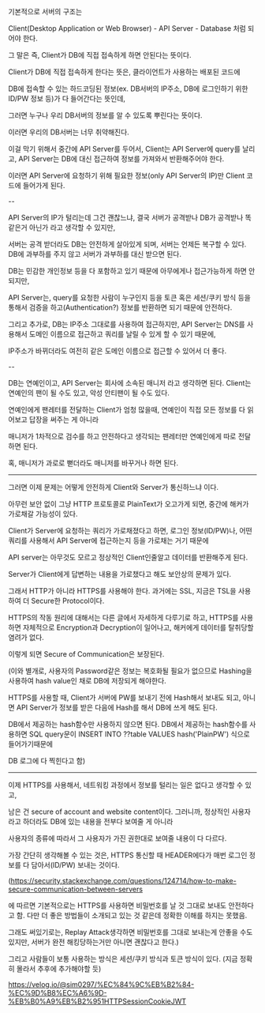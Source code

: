 기본적으로 서버의 구조는

Client(Desktop Application or Web Browser) - API Server - Database 처럼 되어야 한다.

그 말은 즉, Client가 DB에 직접 접속하게 하면 안된다는 뜻이다.

Client가 DB에 직접 접속하게 한다는 뜻은, 클라이언트가 사용하는 배포된 코드에

DB에 접속할 수 있는 하드코딩된 정보(ex. DB서버의 IP주소, DB에 로그인하기 위한 ID/PW 정보 등)가 다 들어간다는 뜻인데,

그러면 누구나 우리 DB서버의 정보를 알 수 있도록 뿌린다는 뜻이다.

이러면 우리의 DB서버는 너무 취약해진다.

이걸 막기 위해서 중간에 API Server를 두어서, Client는 API Server에 query를 날리고, API Server는 DB에 대신 접근하여 정보를 가져와서 반환해주어야 한다.

이러면 API Server에 요청하기 위해 필요한 정보(only API Server의 IP)만 Client 코드에 들어가게 된다.

--

API Server의 IP가 털리는데 그건 괜찮느냐, 결국 서버가 공격받나 DB가 공격받나 똑같은거 아닌가 라고 생각할 수 있지만,

서버는 공격 받더라도 DB는 안전하게 살아있게 되며, 서버는 언제든 복구할 수 있다. DB에 과부하를 주지 않고 서버가 과부하를 대신 받으면 된다.

DB는 민감한 개인정보 등을 다 포함하고 있기 때문에 아무에게나 접근가능하게 하면 안되지만,

API Server는, query를 요청한 사람이 누구인지 등을 토큰 혹은 세션/쿠키 방식 등을 통해서 검증을 하고(Authentication?) 정보를 반환하면 되기 때문에 안전하다.

그리고 추가로, DB는 IP주소 그대로를 사용하여 접근하지만, API Server는 DNS를 사용해서 도메인 이름으로 접근하고 쿼리를 날릴 수 있게 할 수 있기 때문에,

IP주소가 바뀌더라도 여전히 같은 도메인 이름으로 접근할 수 있어서 더 좋다.

--

DB는 연예인이고, API Server는 회사에 소속된 매니저 라고 생각하면 된다. Client는 연예인의 팬이 될 수도 있고, 악성 안티팬이 될 수도 있다.

연예인에게 팬레터를 전달하는 Client가 엄청 많을때, 연예인이 직접 모든 정보를 다 읽어보고 답장을 써주는 게 아니라

매니저가 1차적으로 검수를 하고 안전하다고 생각되는 팬레터만 연예인에게 따로 전달하면 된다.

혹, 매니저가 과로로 뻗더라도 매니저를 바꾸거나 하면 된다.

-------------------------

그러면 이제 문제는 어떻게 안전하게 Client와 Server가 통신하느냐 이다.

아무런 보안 없이 그냥 HTTP 프로토콜로 PlainText가 오고가게 되면, 중간에 해커가 가로채갈 가능성이 있다.

Client가 Server에 요청하는 쿼리가 가로채졌다고 하면, 로그인 정보(ID/PW)나, 어떤 쿼리를 사용해서 API Server에 접근하는지 등을 가로채는 거기 때문에

API server는 아무것도 모르고 정상적인 Client인줄알고 데이터를 반환해주게 된다.

Server가 Client에게 답변하는 내용을 가로챘다고 해도 보안상의 문제가 있다.

그래서 HTTP가 아니라 HTTPS를 사용해야 한다. 과거에는 SSL, 지금은 TSL을 사용하여 더 Secure한 Protocol이다.

HTTPS의 작동 원리에 대해서는 다른 글에서 자세하게 다루기로 하고, HTTPS를 사용하면 자체적으로 Encryption과 Decryption이 일어나고, 해커에게 데이터를 탈취당할 염려가 없다.

이렇게 되면 Secure of Communication은 보장된다.

(이와 별개로, 사용자의 Password같은 정보는 복호화될 필요가 없으므로 Hashing을 사용하여 hash value인 채로 DB에 저장되게 해야한다.

HTTPS를 사용할 때, Client가 서버에 PW를 보내기 전에 Hash해서 보내도 되고, 아니면 API Server가 정보를 받은 다음에 Hash를 해서 DB에 쓰게 해도 된다.

DB에서 제공하는 hash함수만 사용하지 않으면 된다. DB에서 제공하는 hash함수를 사용하면 SQL query문이 INSERT INTO ??table VALUES hash('PlainPW') 식으로 들어가기때문에

DB 로그에 다 찍힌다고 함)

-------------------------

이제 HTTPS를 사용해서, 네트워킹 과정에서 정보를 털리는 일은 없다고 생각할 수 있고,

남은 건 secure of account and website content이다. 그러니까, 정상적인 사용자라고 하더라도 DB에 있는 내용을 전부다 보여줄 게 아니라

사용자의 종류에 따라서 그 사용자가 가진 권한대로 보여줄 내용이 다 다르다.

가장 간단히 생각해볼 수 있는 것은, HTTPS 통신할 때 HEADER에다가 매번 로그인 정보를 다 담아서(ID/PW) 보내는 것이다.

(https://security.stackexchange.com/questions/124714/how-to-make-secure-communication-between-servers

에 따르면 기본적으로는 HTTPS를 사용하면 비밀번호를 날 것 그대로 보내도 안전하다고 함. 다만 더 좋은 방법들이 소개되고 있는 것 같은데 정확한 이해를 하지는 못했음.

그래도 써있기로는, Replay Attack생각하면 비밀번호를 그대로 보내는게 안좋을 수도 있지만, 서버가 완전 해킹당하는거만 아니면 괜찮다고 한다.)

그리고 사람들이 보통 사용하는 방식은 세션/쿠키 방식과 토큰 방식이 있다. (지금 정확히 몰라서 추후에 추가해야할 듯)

https://velog.io/@sim0297/%EC%84%9C%EB%B2%84-%EC%9D%B8%EC%A6%9D-%EB%B0%A9%EB%B2%951HTTPSessionCookieJWT


